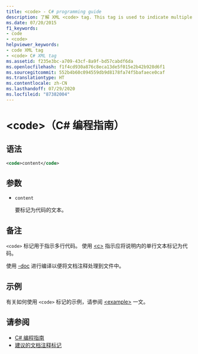 ```yaml
---
title: <code> - C# programming guide
description: 了解 XML <code> tag. This tag is used to indicate multiple lines of code, while <c> marks single-line text in a description as code.
ms.date: 07/20/2015
f1_keywords:
- code
- <code>
helpviewer_keywords:
- code XML tag
- <code> C# XML tag
ms.assetid: f235e3bc-a709-43cf-8a9f-bd57cabdf6da
ms.openlocfilehash: f1f4cd930a876c8eca13de5f015e2b42b928d6f1
ms.sourcegitcommit: 552b4b60c094559db9d8178fa74f5bafaece0caf
ms.translationtype: HT
ms.contentlocale: zh-CN
ms.lasthandoff: 07/29/2020
ms.locfileid: "87382004"
---
```

# <a name="code-c-programming-guide"></a>\<code>（C# 编程指南）

## <a name="syntax"></a>语法

```xml
<code>content</code>
```

## <a name="parameters"></a>参数

- `content`

  要标记为代码的文本。

## <a name="remarks"></a>备注

`<code>` 标记用于指示多行代码。 使用 [\<c>](./code-inline.md) 指示应将说明内的单行文本标记为代码。

使用 [-doc](../../language-reference/compiler-options/doc-compiler-option.md) 进行编译以便将文档注释处理到文件中。

## <a name="example"></a>示例

有关如何使用 `<code>` 标记的示例，请参阅 [\<example>](./example.md) 一文。

## <a name="see-also"></a>请参阅

- [C# 编程指南](../index.md)
- [建议的文档注释标记](./recommended-tags-for-documentation-comments.md)
